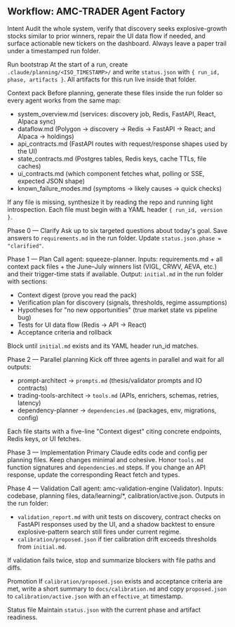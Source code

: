## Workflow: AMC-TRADER Agent Factory

Intent
Audit the whole system, verify that discovery seeks explosive-growth stocks similar to prior winners, repair the UI data flow if needed, and surface actionable new tickers on the dashboard. Always leave a paper trail under a timestamped run folder.

Run bootstrap
At the start of a run, create `.claude/planning/<ISO_TIMESTAMP>/` and write `status.json` with `{ run_id, phase, artifacts }`. All artifacts for this run live inside that folder.

Context pack
Before planning, generate these files inside the run folder so every agent works from the same map:
- system_overview.md (services: discovery job, Redis, FastAPI, React, Alpaca sync)
- dataflow.md (Polygon → discovery → Redis → FastAPI → React; and Alpaca → holdings)
- api_contracts.md (FastAPI routes with request/response shapes used by the UI)
- state_contracts.md (Postgres tables, Redis keys, cache TTLs, file caches)
- ui_contracts.md (which component fetches what, polling or SSE, expected JSON shape)
- known_failure_modes.md (symptoms → likely causes → quick checks)

If any file is missing, synthesize it by reading the repo and running light introspection. Each file must begin with a YAML header `{ run_id, version }`.

Phase 0 — Clarify
Ask up to six targeted questions about today's goal. Save answers to `requirements.md` in the run folder. Update `status.json.phase = "clarified"`.

Phase 1 — Plan
Call agent: squeeze-planner.
Inputs: requirements.md + all context pack files + the June–July winners list (VIGL, CRWV, AEVA, etc.) and their trigger-time stats if available.
Output: `initial.md` in the run folder with sections:
- Context digest (prove you read the pack)
- Verification plan for discovery (signals, thresholds, regime assumptions)
- Hypotheses for "no new opportunities" (true market state vs pipeline bug)
- Tests for UI data flow (Redis → API → React)
- Acceptance criteria and rollback

Block until `initial.md` exists and its YAML header run_id matches.

Phase 2 — Parallel planning
Kick off three agents in parallel and wait for all outputs:
- prompt-architect → `prompts.md` (thesis/validator prompts and IO contracts)
- trading-tools-architect → `tools.md` (APIs, enrichers, schemas, retries, latency)
- dependency-planner → `dependencies.md` (packages, env, migrations, config)

Each file starts with a five-line "Context digest" citing concrete endpoints, Redis keys, or UI fetches.

Phase 3 — Implementation
Primary Claude edits code and config per planning files. Keep changes minimal and cohesive. Honor `tools.md` function signatures and `dependencies.md` steps. If you change an API response, update the corresponding React fetch and types.

Phase 4 — Validation
Call agent: amc-validation-engine (Validator).
Inputs: codebase, planning files, data/learning/*, calibration/active.json.
Outputs in the run folder:
- `validation_report.md` with unit tests on discovery, contract checks on FastAPI responses used by the UI, and a shadow backtest to ensure explosive-pattern search still fires under current regime.
- `calibration/proposed.json` if tier calibration drift exceeds thresholds from `initial.md`.

If validation fails twice, stop and summarize blockers with file paths and diffs.

Promotion
If `calibration/proposed.json` exists and acceptance criteria are met, write a short summary to `docs/calibration.md` and copy `proposed.json` to `calibration/active.json` with an `effective_at` timestamp.

Status file
Maintain `status.json` with the current phase and artifact readiness.